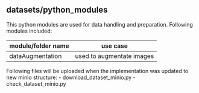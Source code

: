 ## datasets/python_modules

This python modules are used for data handling and preparation. Following modules included:

| module/folder name    |      use case                                 |
|-----------------------|:---------------------------------------------:|
| dataAugmentation      | used to augmentate images                     |

Following files will be uploaded when the implementation was updated to new minio structure:
    - download_dataset_minio.py
    - check_dataset_minio.py
